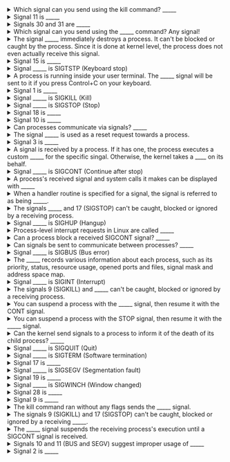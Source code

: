<details>
	<summary>
		Which signal can you send using the kill command? _____
	</summary>
		Any signal!
</details>

<details>
	<summary>
		Signal 11 is _____
	</summary>
		SIGSEGV (Segmentation fault)
</details>

<details>
	<summary>
		Signals 30 and 31 are _____
	</summary>
		USR1 and USR2 (User-defined)
</details>

<details>
	<summary>
		Which signal can you send using the _____ command? Any signal!
	</summary>
		kill
</details>

<details>
	<summary>
		The signal _____ immediately destroys a process. It can't be blocked or caught by the process. Since it is done at kernel level, the process does not even actually receive this signal.
	</summary>
		SIGKILL
</details>

<details>
	<summary>
		Signal 15 is _____
	</summary>
		SIGTERM (Software termination)
</details>

<details>
	<summary>
		Signal _____ is SIGTSTP (Keyboard stop)
	</summary>
		18
</details>

<details>
	<summary>
		A process is running inside your user terminal. The _____ signal will be sent to it if you press Control+C on your keyboard.
	</summary>
		SIGINT
</details>

<details>
	<summary>
		Signal 1 is _____
	</summary>
		SIGHUP (Hangup)
</details>

<details>
	<summary>
		Signal _____ is SIGKILL (Kill)
	</summary>
		9
</details>

<details>
	<summary>
		Signal _____ is SIGSTOP (Stop)
	</summary>
		17
</details>

<details>
	<summary>
		Signal 18 is _____
	</summary>
		SIGTSTP (Keyboard stop)
</details>

<details>
	<summary>
		Signal 10 is _____
	</summary>
		SIGBUS (Bus error)
</details>

<details>
	<summary>
		Can processes communicate via signals? _____
	</summary>
		Yes
</details>

<details>
	<summary>
		The signal _____ is used as a reset request towards a process.
	</summary>
		SIGHUP
</details>

<details>
	<summary>
		Signal 3 is _____
	</summary>
		SIGQUIT (Quit)
</details>

<details>
	<summary>
		A signal is received by a process. If it has one, the process executes a custom _____ for the specific singal. Otherwise, the kernel takes a ____ on its behalf.
	</summary>
		handler routine default action
</details>

<details>
	<summary>
		Signal _____ is SIGCONT (Continue after stop)
	</summary>
		19
</details>

<details>
	<summary>
		A process's received signal and system calls it makes can be displayed with _____
	</summary>
		strace
</details>

<details>
	<summary>
		When a handler routine is specified for a signal, the signal is referred to as being _____.
	</summary>
		caught
</details>

<details>
	<summary>
		The signals _____ and 17 (SIGSTOP) can't be caught, blocked or ignored by a receiving process.
	</summary>
		9 (SIGKILL)
</details>

<details>
	<summary>
		Signal _____ is SIGHUP (Hangup)
	</summary>
		1
</details>

<details>
	<summary>
		Process-level interrupt requests in Linux are called _____
	</summary>
		Signals
</details>

<details>
	<summary>
		Can a process block a received SIGCONT signal? _____
	</summary>
		No - it can be caught or ignored however
</details>

<details>
	<summary>
		Can signals be sent to communicate between processes? _____
	</summary>
		Yes
</details>

<details>
	<summary>
		Signal _____ is SIGBUS (Bus error)
	</summary>
		10
</details>

<details>
	<summary>
		The _____ records various information about each process, such as its priority, status, resource usage, opened ports and files, signal mask and address space map.
	</summary>
		kernel
</details>

<details>
	<summary>
		Signal _____ is SIGINT (Interrupt)
	</summary>
		2
</details>

<details>
	<summary>
		The signals 9 (SIGKILL) and _____ can't be caught, blocked or ignored by a receiving process.
	</summary>
		17 (SIGSTOP)
</details>

<details>
	<summary>
		You can suspend a process with the _____ signal, then resume it with the CONT signal.
	</summary>
		STOP
</details>

<details>
	<summary>
		You can suspend a process with the STOP signal, then resume it with the _____ signal.
	</summary>
		CONT
</details>

<details>
	<summary>
		Can the kernel send signals to a process to inform it of the death of its child process? _____
	</summary>
		Yes
</details>

<details>
	<summary>
		Signal _____ is SIGQUIT (Quit)
	</summary>
		3
</details>

<details>
	<summary>
		Signal _____ is SIGTERM (Software termination)
	</summary>
		15
</details>

<details>
	<summary>
		Signal 17 is _____
	</summary>
		SIGSTOP (Stop)
</details>

<details>
	<summary>
		Signal _____ is SIGSEGV (Segmentation fault)
	</summary>
		11
</details>

<details>
	<summary>
		Signal 19 is _____
	</summary>
		SIGCONT (Continue after stop)
</details>

<details>
	<summary>
		Signal _____ is SIGWINCH (Window changed)
	</summary>
		28
</details>

<details>
	<summary>
		Signal 28 is _____
	</summary>
		SIGWINCH (Window changed)
</details>

<details>
	<summary>
		Signal 9 is _____
	</summary>
		SIGKILL (Kill)
</details>

<details>
	<summary>
		The kill command ran without any flags sends the _____ signal.
	</summary>
		SIGTERM
</details>

<details>
	<summary>
		The signals 9 (SIGKILL) and 17 (SIGSTOP) can't be caught, blocked or ignored by a receiving _____.
	</summary>
		process
</details>

<details>
	<summary>
		The _____ signal suspends the receiving process's execution until a SIGCONT signal is received.
	</summary>
		SIGSTOP
</details>

<details>
	<summary>
		Signals 10 and 11 (BUS and SEGV) suggest improper usage of _____
	</summary>
		memory
</details>

<details>
	<summary>
		Signal 2 is _____
	</summary>
		SIGINT (Interrupt)
</details>

